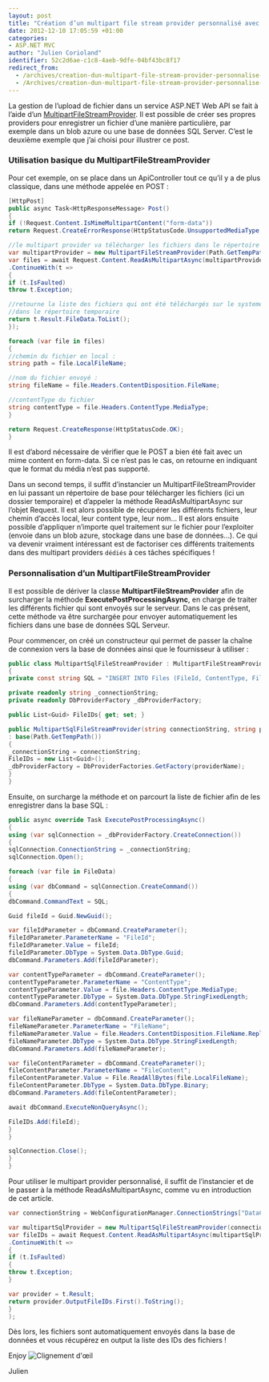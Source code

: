 ```yaml
---
layout: post
title: "Création d’un multipart file stream provider personnalisé avec ASPNET Web API"
date: 2012-12-10 17:05:59 +01:00
categories:
- ASP.NET MVC
author: "Julien Corioland"
identifier: 52c2d6ae-c1c8-4aeb-9dfe-04bf43bc8f17
redirect_from:
  - /archives/creation-dun-multipart-file-stream-provider-personnalise-avec-aspnet-web-api
  - /Archives/creation-dun-multipart-file-stream-provider-personnalise-avec-aspnet-web-api
---
```


La gestion de l’upload de fichier dans un service ASP.NET Web API se fait à l’aide d’un [MultipartFileStreamProvider](http://msdn.microsoft.com/en-us/library/system.net.http.multipartfilestreamprovider(v=vs.108).aspx). Il est possible de créer ses propres providers pour enregistrer un fichier d’une manière particulière, par exemple dans un blob azure ou une base de données SQL Server. C’est le deuxième exemple que j’ai choisi pour illustrer ce post.

### Utilisation basique du MultipartFileStreamProvider

Pour cet exemple, on se place dans un ApiController tout ce qu’il y a de plus classique, dans une méthode appelée en POST :

```csharp
[HttpPost]
public async Task<HttpResponseMessage> Post()
{
if (!Request.Content.IsMimeMultipartContent("form-data"))
return Request.CreateErrorResponse(HttpStatusCode.UnsupportedMediaType, "contenu non supporté");

//le multipart provider va télécharger les fichiers dans le répertoire temporaire
var multipartProvider = new MultipartFileStreamProvider(Path.GetTempPath());
var files = await Request.Content.ReadAsMultipartAsync(multipartProvider)
.ContinueWith(t =>
{
if (t.IsFaulted)
throw t.Exception;

//retourne la liste des fichiers qui ont été téléchargés sur le systeme de fichier local
//dans le répertoire temporaire
return t.Result.FileData.ToList();
});

foreach (var file in files)
{
//chemin du fichier en local :
string path = file.LocalFileName;

//nom du fichier envoyé :
string fileName = file.Headers.ContentDisposition.FileName;

//contentType du fichier
string contentType = file.Headers.ContentType.MediaType;
}

return Request.CreateResponse(HttpStatusCode.OK);
}
```
Il est d’abord nécessaire de vérifier que le POST a bien été fait avec un mime content en form-data. Si ce n’est pas le cas, on retourne en indiquant que le format du média n’est pas supporté.

Dans un second temps, il suffit d’instancier un MultipartFileStreamProvider en lui passant un répertoire de base pour télécharger les fichiers (ici un dossier temporaire) et d’appeler la méthode ReadAsMultipartAsync sur l’objet Request. Il est alors possible de récupérer les différents fichiers, leur chemin d’accès local, leur content type, leur nom… Il est alors ensuite possible d’appliquer n’importe quel traitement sur le fichier pour l’exploiter (envoie dans un blob azure, stockage dans une base de données…). Ce qui va devenir vraiment intéressant est de factoriser ces différents traitements dans des multipart providers `dédiés` à ces tâches spécifiques !

### Personnalisation d’un MultipartFileStreamProvider

Il est possible de dériver la classe **MultipartFileStreamProvider** afin de surcharger la méthode **ExecutePostProcessingAsync**, en charge de traiter les différents fichier qui sont envoyés sur le serveur. Dans le cas présent, cette méthode va être surchargée pour envoyer automatiquement les fichiers dans une base de données SQL Serveur.

Pour commencer, on créé un constructeur qui permet de passer la chaîne de connexion vers la base de données ainsi que le fournisseur à utiliser :

```csharp
public class MultipartSqlFileStreamProvider : MultipartFileStreamProvider
{
private const string SQL = "INSERT INTO Files (FileId, ContentType, FileName, FileContent) VALUES (@FileId, @ContentType, @FileName, @FileContent)";

private readonly string _connectionString;
private readonly DbProviderFactory _dbProviderFactory;

public List<Guid> FileIDs{ get; set; }

public MultipartSqlFileStreamProvider(string connectionString, string providerName)
: base(Path.GetTempPath())
{
_connectionString = connectionString;
FileIDs = new List<Guid>();
_dbProviderFactory = DbProviderFactories.GetFactory(providerName);
}
}
```
Ensuite, on surcharge la méthode et on parcourt la liste de fichier afin de les enregistrer dans la base SQL :

```csharp
public async override Task ExecutePostProcessingAsync()
{
using (var sqlConnection = _dbProviderFactory.CreateConnection())
{
sqlConnection.ConnectionString = _connectionString;
sqlConnection.Open();

foreach (var file in FileData)
{
using (var dbCommand = sqlConnection.CreateCommand())
{
dbCommand.CommandText = SQL;

Guid fileId = Guid.NewGuid();

var fileIdParameter = dbCommand.CreateParameter();
fileIdParameter.ParameterName = "FileId";
fileIdParameter.Value = fileId;
fileIdParameter.DbType = System.Data.DbType.Guid;
dbCommand.Parameters.Add(fileIdParameter);

var contentTypeParameter = dbCommand.CreateParameter();
contentTypeParameter.ParameterName = "ContentType";
contentTypeParameter.Value = file.Headers.ContentType.MediaType;
contentTypeParameter.DbType = System.Data.DbType.StringFixedLength;
dbCommand.Parameters.Add(contentTypeParameter);

var fileNameParameter = dbCommand.CreateParameter();
fileNameParameter.ParameterName = "FileName";
fileNameParameter.Value = file.Headers.ContentDisposition.FileName.Replace("\"","");
fileNameParameter.DbType = System.Data.DbType.StringFixedLength;
dbCommand.Parameters.Add(fileNameParameter);

var fileContentParameter = dbCommand.CreateParameter();
fileContentParameter.ParameterName = "FileContent";
fileContentParameter.Value = File.ReadAllBytes(file.LocalFileName);
fileContentParameter.DbType = System.Data.DbType.Binary;
dbCommand.Parameters.Add(fileContentParameter);

await dbCommand.ExecuteNonQueryAsync();

FileIDs.Add(fileId);
}
}

sqlConnection.Close();
}
}
```
Pour utiliser le multipart provider personnalisé, il suffit de l’instancier et de le passer à la méthode ReadAsMultipartAsync, comme vu en introduction de cet article.

```csharp
var connectionString = WebConfigurationManager.ConnectionStrings["DataConnectionString"];

var multipartSqlProvider = new MultipartSqlFileStreamProvider(connectionString.ConnectionString, connectionString.ProviderName);
var fileIDs = await Request.Content.ReadAsMultipartAsync(multipartSqlProvider)
.ContinueWith(t =>
{
if (t.IsFaulted)
{
throw t.Exception;
}

var provider = t.Result;
return provider.OutputFileIDs.First().ToString();
}
);
```
Dès lors, les fichiers sont automatiquement envoyés dans la base de données et vous récupérez en output la liste des IDs des fichiers !

Enjoy <img class="wlEmoticon wlEmoticon-winkingsmile" style="border-top-style: none; border-left-style: none; border-bottom-style: none; border-right-style: none" alt="Clignement d'œil" src="https://juliencorioland.blob.core.windows.net/medias/wlEmoticon-winkingsmile_634F5206.png">

Julien

